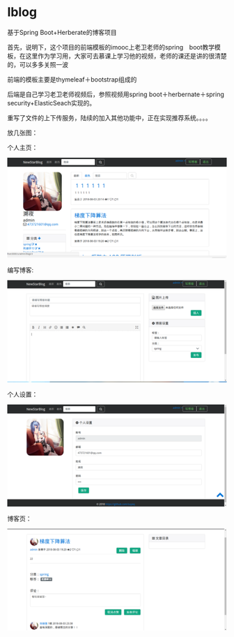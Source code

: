 # Iblog
基于Spring Boot+Herberate的博客项目

首先，说明下，这个项目的前端模板的imooc上老卫老师的spring　boot教学模板，在这里作为学习用，大家可去慕课上学习他的视频，老师的课还是讲的很清楚的，可以多多关照一波


前端的模板主要是thymeleaf＋bootstrap组成的

后端是自己学习老卫老师视频后，参照视频用spring boot＋herbernate＋spring security+ElasticSeach实现的。

重写了文件的上下传服务，陆续的加入其他功能中，正在实现推荐系统。。。。

放几张图：

个人主页：

![image](https://github.com/suyeq/Iblog/blob/master/1.png)


编写博客:

![image](https://github.com/suyeq/Iblog/blob/master/2.png)

个人设置：

![image](https://github.com/suyeq/Iblog/blob/master/3.png)

博客页：

![image](https://github.com/suyeq/Iblog/blob/master/4.png)
